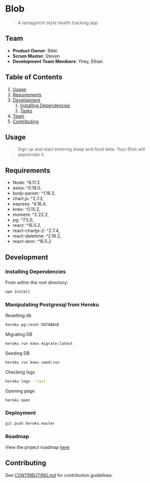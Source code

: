 # Blob

> A tamagotchi style health tracking app

## Team

- **Product Owner**: Rikki
- **Scrum Master**: Steven
- **Development Team Members**: Yirey, Ethan

## Table of Contents

1. [Usage](#Usage)
1. [Requirements](#requirements)
1. [Development](#development)
   1. [Installing Dependencies](#installing-dependencies)
   1. [Tasks](#tasks)
1. [Team](#team)
1. [Contributing](#contributing)

## Usage

> Sign up and start entering sleep and food data. Your Blob will appreciate it.

## Requirements

- Node: ^8.11.3
- axios: ^0.18.0,
- body-parser: ^1.18.3,
- chart.js: ^2.7.3,
- express: ^4.16.4,
- knex: ^0.15.2,
- moment: ^2.22.2,
- pg: ^7.5.0,
- react: ^16.5.2,
- react-chartjs-2: ^2.7.4,
- react-datetime: ^2.16.2,
- react-dom: ^16.5.2

## Development

### Installing Dependencies

From within the root directory:

```sh
npm install
```

### Manipulating Postgresql from Heroku

Resetting db

```sh
heroku pg:reset DATABASE
```

Migrating DB

```sh
heroku run knex migrate:latest
```

Seeding DB

```sh
heroku run knex seed:run
```

Checking logs

```sh
heroku logs --tail
```

Opening page

```sh
heroku open
```

### Deployment

```sh
git push heroku master
```

### Roadmap

View the project roadmap [here](https://github.com/Rocket-Turtles/Rocket-Turtles/issues)

## Contributing

See [CONTRIBUTING.md](_CONTRIBUTING.md) for contribution guidelines.

